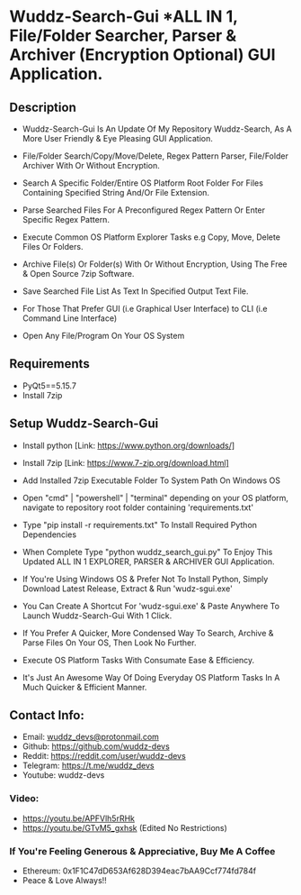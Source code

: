 # Wuddz-Search-Gui *ALL IN 1, File/Folder Searcher, Parser & Archiver (Encryption Optional) GUI Application.


## Description
- Wuddz-Search-Gui Is An Update Of My Repository Wuddz-Search, As A More User Friendly & Eye Pleasing GUI Application.

- File/Folder Search/Copy/Move/Delete, Regex Pattern Parser, File/Folder Archiver With Or Without Encryption. 

- Search A Specific Folder/Entire OS Platform Root Folder For Files Containing Specified String And/Or File Extension.
 
- Parse Searched Files For A Preconfigured Regex Pattern Or Enter Specific Regex Pattern.
  
- Execute Common OS Platform Explorer Tasks e.g Copy, Move, Delete Files Or Folders.
  
- Archive File(s) Or Folder(s) With Or Without Encryption, Using The Free & Open Source 7zip Software.

- Save Searched File List As Text In Specified Output Text File.

- For Those That Prefer GUI (i.e Graphical User Interface) to CLI (i.e Command Line Interface)

- Open Any File/Program On Your OS System


## Requirements
- PyQt5==5.15.7
- Install 7zip


## Setup Wuddz-Search-Gui
- Install python  [Link: https://www.python.org/downloads/]

- Install 7zip  [Link: https://www.7-zip.org/download.html]

- Add Installed 7zip Executable Folder To System Path On Windows OS

- Open "cmd" | "powershell" | "terminal" depending on your OS platform, navigate to repository root folder containing 'requirements.txt'

- Type "pip install -r requirements.txt" To Install Required Python Dependencies

- When Complete Type "python wuddz_search_gui.py" To Enjoy This Updated ALL IN 1 EXPLORER, PARSER & ARCHIVER GUI Application.

- If You're Using Windows OS & Prefer Not To Install Python, Simply Download Latest Release, Extract & Run 'wudz-sgui.exe'

- You Can Create A Shortcut For 'wudz-sgui.exe' & Paste Anywhere To Launch Wuddz-Search-Gui With 1 Click.

- If You Prefer A Quicker, More Condensed Way To Search, Archive & Parse Files On Your OS, Then Look No Further.

- Execute OS Platform Tasks With Consumate Ease & Efficiency.

- It's Just An Awesome Way Of Doing Everyday OS Platform Tasks In A Much Quicker & Efficient Manner.


## Contact Info:
- Email:     wuddz_devs@protonmail.com
- Github:    https://github.com/wuddz-devs
- Reddit:    https://reddit.com/user/wuddz-devs
- Telegram:  https://t.me/wuddz_devs
- Youtube:   wuddz-devs


### Video:
- https://youtu.be/APFVlh5rRHk
- https://youtu.be/GTvM5_gxhsk (Edited No Restrictions)


### If You're Feeling Generous & Appreciative, Buy Me A Coffee
- Ethereum: 0x1F1C47dD653Af628D394eac7bAA9Ccf774fd784f
- Peace & Love Always!!
